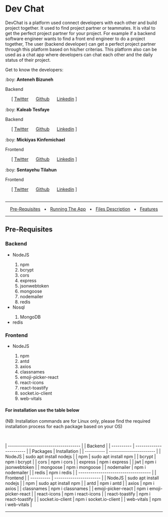 <h1>Dev Chat</h1>
<p>DevChat is a platform used  connect developers with each other and build project together. It used to find project partner or teammates. It is vital to get the perfect project partner for your project. For example if a backend software engineer wants to find a front end engineer to do a project together, The user (backend developer) can get a perfect project partner through this platform based on his/her criterias. This platform also can be used as a chat app where developers can chat each other and the daily status of their project.</p>

<p> Get to know the developers:<p>
:boy: <b>Anteneh Bizuneh</b> <br>
<p>Backend</p>
  &nbsp;&nbsp;&nbsp;&nbsp;&nbsp;[ <a href="https://twitter.com/">Twitter</a>
  &nbsp;&nbsp;&nbsp;&nbsp;&nbsp;<a href="https://github.com/">Github</a>
  &nbsp;&nbsp;&nbsp;&nbsp;&nbsp;<a href="https://linkedin.com">Linkedin</a> ]<br><br>
:boy: <b>Kaleab Tesfaye</b> <br>
<p>Backend</p>
  &nbsp;&nbsp;&nbsp;&nbsp;&nbsp;[ <a href="https://twitter.com/samdre60">Twitter</a>
  &nbsp;&nbsp;&nbsp;&nbsp;&nbsp;<a href="https://github.com/kalom60">Github</a>
  &nbsp;&nbsp;&nbsp;&nbsp;&nbsp;<a href="https://linkedin.com/in/kaleab-tesfaye-3b0546201">Linkedin</a> ]<br><br>
:boy: <b>Mickiyas Kinfemichael</b> <br>
<p>Frontend</p>
  &nbsp;&nbsp;&nbsp;&nbsp;&nbsp;[ <a href="https://twitter.com/">Twitter</a>
  &nbsp;&nbsp;&nbsp;&nbsp;&nbsp;<a href="https://github.com/">Github</a>
  &nbsp;&nbsp;&nbsp;&nbsp;&nbsp;<a href="https://linkedin.com/">Linkedin</a> ]<br><br>
:boy: <b>Sentayehu Tilahun</b> <br>
<p>Frontend</p>
  &nbsp;&nbsp;&nbsp;&nbsp;&nbsp;[ <a href="https://twitter.com/">Twitter</a>
  &nbsp;&nbsp;&nbsp;&nbsp;&nbsp;<a href="https://github.com/">Github</a>
  &nbsp;&nbsp;&nbsp;&nbsp;&nbsp;<a href="https://linkedin.com/">Linkedin</a> ]<br><br>

---

<div align="center">

[Pre-Requisites](#pre-requisite)&nbsp;&nbsp;&nbsp;•&nbsp;&nbsp;&nbsp;[Running The App](#running-app)&nbsp;&nbsp;&nbsp;•&nbsp;&nbsp;&nbsp;[Files Description](#table-content)&nbsp;&nbsp;&nbsp;•&nbsp;&nbsp;&nbsp;[Features](#features)

</div>

---

<h2 id="pre-requisite">Pre-Requisites</h2>
<h3>Backend</h3>
<ul>
  <li>NodeJS</li>
  <ol>
   <li>npm</li>
   <li>bcrypt</li>
   <li>cors</li>
   <li>express</li>
   <li>jsonwebtoken</li>
   <li>mongoose</li>
   <li>nodemailer</li>
   <li>redis</li>
  </ol>
  <li>Nosql</li>
  <ol>
   <li>MongoDB</li>
  </ol>
  <li>redis</li>
</ul>

<h3>Frontend</h3>
<ul>
  <li>NodeJS</li>
  <ol>
   <li>npm</li>
   <li>antd</li>
   <li>axios</li>
   <li>classnames</li>
   <li>emoji-picker-react</li>
   <li>react-icons</li>
   <li>react-toastify</li>
   <li>socket.io-client</li>
   <li>web-vitals</li>
  </ol>
</ul>

<h4>For installation use the table below</h4>
<p>(NB: Installation commands are for Linux only, please find the required installation process for each package based on your OS)</p><br>

| ------------------------------------ |
|               Backend                |
| ---------- | ----------------------- |
| Packages   | Installation            |
| ---------- | ----------------------- |
| NodeJS     | sudo apt install nodejs |
| npm        | sudo apt install npm    |
| bcrypt     | npm i bcrypt            |
| cors       | npm i cors              |
| express    | npm i express           |
| jwt        | npm i jsonwebtoken      |
| mongoose   | npm i mongoose          |
| nodemailer | npm i nodemailer        |
| redis      | npm i redis             |
| ------------------------------------ |
|               Frontend               |
| ---------- | ----------------------- |
| NodeJS     | sudo apt install nodejs |
| npm        | sudo apt install npm    |
| antd       | npm i antd              |
| axios      | npm i axios             |
| classnames | npm i classnames        |
| emoji-picker-react   | npm i emoji-picker-react  |
| react-icons          | npm i react-icons         |
| react-toastify       | npm i react-toastify      |
| socket.io-client     | npm i socket.io-client    |
| web-vitals           | npm i web-vitals          |

---

